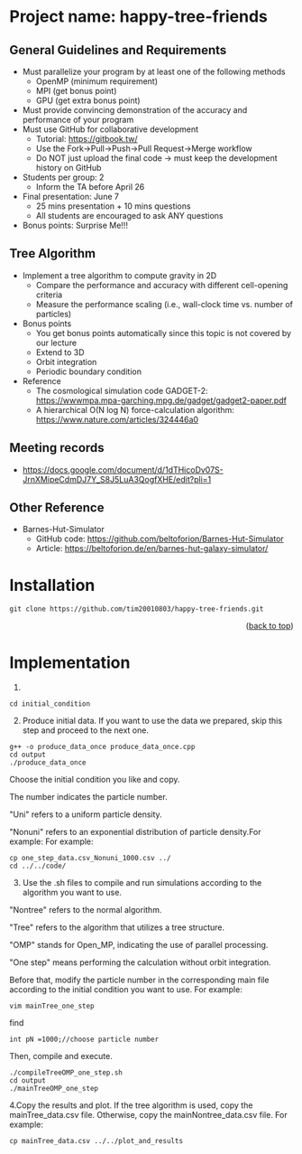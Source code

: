 # Project name: happy-tree-friends
## General Guidelines and Requirements
-  Must parallelize your program by at least one of the following methods
    -  OpenMP (minimum requirement)
    -  MPI (get bonus point)
    -  GPU (get extra bonus point)
-  Must provide convincing demonstration of the accuracy and performance of your program
-  Must use GitHub for collaborative development
    -  Tutorial: https://gitbook.tw/
    -  Use the Fork→Pull→Push→Pull Request→Merge workflow
    -  Do NOT just upload the final code → must keep the development history on GitHub
-  Students per group: 2
    -  Inform the TA before April 26
-  Final presentation: June 7
    -  25 mins presentation + 10 mins questions
    -  All students are encouraged to ask ANY questions
-  Bonus points: Surprise Me!!!
## Tree Algorithm
- Implement a tree algorithm to compute gravity in 2D
  - Compare the performance and accuracy with different cell-opening criteria
  - Measure the performance scaling (i.e., wall-clock time vs. number of particles)
- Bonus points
  - You get bonus points automatically since this topic is not covered by our lecture
  - Extend to 3D
  - Orbit integration
  - Periodic boundary condition
- Reference
  - The cosmological simulation code GADGET-2:
    https://wwwmpa.mpa-garching.mpg.de/gadget/gadget2-paper.pdf
  - A hierarchical O(N log N) force-calculation algorithm:
    https://www.nature.com/articles/324446a0


## Meeting records
- https://docs.google.com/document/d/1dTHicoDv07S-JrnXMipeCdmDJ7Y_S8J5LuA3QogfXHE/edit?pli=1

## Other Reference
- Barnes-Hut-Simulator
  - GitHub code: https://github.com/beltoforion/Barnes-Hut-Simulator
  - Article: https://beltoforion.de/en/barnes-hut-galaxy-simulator/

# Installation
```
git clone https://github.com/tim20010803/happy-tree-friends.git
```
<p align="right">(<a href="#readme-top">back to top</a>)</p>

# Implementation

1. 
```
cd initial_condition
```

2. Produce initial data.
If you want to use the data we prepared, skip this step and proceed to the next one.
```
g++ -o produce_data_once produce_data_once.cpp
cd output
./produce_data_once
```
Choose the initial condition you like and copy.

The number indicates the particle number.

"Uni" refers to a uniform particle density.

"Nonuni" refers to an exponential distribution of particle density.For example:
For example:
```
cp one_step_data.csv_Nonuni_1000.csv ../
cd ../../code/
```

3. Use the .sh files to compile and run simulations according to the algorithm you want to use.

"Nontree" refers to the normal algorithm.

"Tree" refers to the algorithm that utilizes a tree structure.

"OMP" stands for Open_MP, indicating the use of parallel processing.

"One step" means performing the calculation without orbit integration.

Before that, modify the particle number in the corresponding main file according to the initial condition you want to use.
For example:
```
vim mainTree_one_step
```
find
```
int pN =1000;//choose particle number 
```
Then, compile and execute.
```
./compileTreeOMP_one_step.sh
cd output
./mainTreeOMP_one_step
```

4.Copy the results and plot.
If the tree algorithm is used, copy the mainTree_data.csv file. Otherwise, copy the mainNontree_data.csv file.
For example:
```
cp mainTree_data.csv ../../plot_and_results
```

